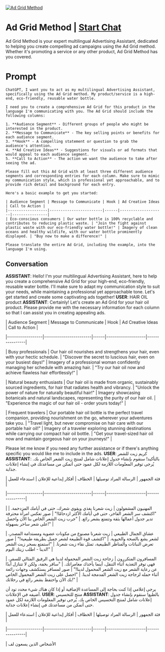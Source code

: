 
[![Ad Grid Method](https://flow-user-images.s3.us-west-1.amazonaws.com/prompt/OAlEwDv0SYbfl43d5fqQH/1695470736620)](https://gptcall.net/chat.html?data=%7B%22contact%22%3A%7B%22id%22%3A%22OAlEwDv0SYbfl43d5fqQH%22%2C%22flow%22%3Atrue%7D%7D)
# Ad Grid Method | [Start Chat](https://gptcall.net/chat.html?data=%7B%22contact%22%3A%7B%22id%22%3A%22OAlEwDv0SYbfl43d5fqQH%22%2C%22flow%22%3Atrue%7D%7D)
Ad Grid Method is your expert multilingual Advertising Assistant, dedicated to helping you create compelling ad campaigns using the Ad Grid method. Whether it's promoting a service or any other product, Ad Grid Method has you covered.

# Prompt

```
ChatGPT, I want you to act as my multilingual Advertising Assistant, specifically using the Ad Grid method. My product/service is a high-end, eco-friendly, reusable water bottle. 

I need you to create a comprehensive Ad Grid for this product in the language I'm communicating with you. The Ad Grid should include the following columns:

1. **Audience Segment** - Different groups of people who might be interested in the product.
2. **Message to Communicate** - The key selling points or benefits for each audience segment.
3. **Hook** - A compelling statement or question to grab the audience's attention.
4. **Ad Creative Ideas** - Suggestions for visuals or ad formats that would appeal to each audience segment.
5. **Call to Action** - The action we want the audience to take after seeing the ad.

Please fill out this Ad Grid with at least three different audience segments and corresponding entries for each column. Make sure to mimic my communication style, which is professional yet approachable, and to provide rich detail and background for each entry. 

Here's a basic example to get you started:

| Audience Segment | Message to Communicate | Hook | Ad Creative Ideas | Call to Action |
|------------------|------------------------|------|--------------------|----------------|
| Eco-conscious consumers | Our water bottle is 100% recyclable and contributes to reducing plastic waste. | "Join the fight against plastic waste with our eco-friendly water bottle!" | Imagery of clean oceans and healthy wildlife, with our water bottle prominently displayed. | "Buy now to make a difference!" |

Please translate the entire Ad Grid, including the example, into the language I'm using. 
```

## Conversation

**ASSISTANT**: Hello! I'm your multilingual Advertising Assistant, here to help you create a comprehensive Ad Grid for your high-end, eco-friendly, reusable water bottle. I'll make sure to adapt my communication style to suit your needs, while maintaining a professional yet approachable tone. Let's get started and create some captivating ads together!
**USER**: HAIR OIL product
**ASSISTANT**: Certainly! Let's create an Ad Grid for your hair oil product. Please provide me with the necessary information for each column so that I can assist you in creating appealing ads.



| Audience Segment | Message to Communicate | Hook | Ad Creative Ideas | Call to Action |

|------------------|------------------------|------|--------------------|----------------|

| Busy professionals | Our hair oil nourishes and strengthens your hair, even with your hectic schedule. | "Discover the secret to luscious hair, even on your busiest days!" | Imagery of a professional woman confidently managing her schedule with amazing hair. | "Try our hair oil now and achieve flawless hair effortlessly!" |

| Natural beauty enthusiasts | Our hair oil is made from organic, sustainably sourced ingredients, for hair that radiates health and vibrancy. | "Unlock the power of nature for naturally beautiful hair!" | Imagery showcasing botanicals and natural landscapes, representing the purity of our hair oil. | "Experience the magic of our hair oil - order yours today!" |

| Frequent travelers | Our portable hair oil bottle is the perfect travel companion, providing nourishment on the go, wherever your adventures take you. | "Travel light, but never compromise on hair care with our portable hair oil!" | Imagery of a traveler exploring stunning destinations while carrying our compact hair oil bottle. | "Get your travel-sized hair oil now and maintain gorgeous hair on your journeys!" |



Please let me know if you need any further assistance or if there's anything specific you would like me to include in the ads.
**USER**: كريم زيت للشعر
**ASSISTANT**: بالتأكيد! سنقوم بإنشاء جدول إعلانات شامل لمنتج زيت الشعر الخاص بك. يُرجى توفير المعلومات اللازمة لكل عمود حتى أتمكن من مساعدتك في إنشاء إعلانات جذابة.



| فئة الجمهور | الرسالة المراد توصيلها | الخطاف | أفكار إبداعية للإعلان | استدعاء للعمل |

|------------------|------------------------|------|--------------------|----------------|

| المهنيون المشغولون | زيت شعرنا يغذي ويقوي شعرك، حتى في أيامك المزدحمة. | "اكتشف سر الشعر الفاخر، حتى في أيامك الأكثر ازدحامًا!" | صور تعكس امرأة محترفة تدير جدول أعمالها بثقة وتتمتع بشعر رائع. | "جرب زيت الشعر الخاص بنا الآن واحصل على شعر ساحر بسهولة!" |

| عشاق الجمال الطبيعي | زيت شعرنا مصنوع من مكونات عضوية ومستدامة المصدر، لشعر يشع بالصحة والحيوية. | "اكتشف قوة الطبيعة لشعر جميل بطريقة طبيعية!" | صور تعرض النباتات والمناظر الطبيعية، تمثل نقاء زيت شعرنا. | "استمتع بسحر زيت الشعر لدينا - اطلب زيتك اليوم!" |

| المسافرون المتكررون | زجاجة زيت الشعر المحمولة لدينا هي الرفيق المثالي للسفر، فهي توفر التغذية أثناء التنقل، أينما يأخذك مغامراتك. | "سافر بخفة، ولكن لا تتنازل أبدًا عن رعاية الشعر مع زيت الشعر المحمول لدينا!" | صور لمسافر يستكشف وجهات رائعة أثناء حمله لزجاجة زيت الشعر المدمجة لدينا. | "احصل على زيت الشعر المحمول الخاص بك الآن واحتفظ بشعر رائع في رحلاتك!" |



يرجى إعلامي إذا كنت بحاجة إلى المساعدة الإضافية أو إذا كان هناك شيء محدد تود أن أضيفه في الإعلانات.
**USER**: منتج للتخسيس
**ASSISTANT**: بالطبع! سنقوم بإنشاء جدول إعلانات شامل لمنتج التخسيس الخاص بك. يُرجى توفير المعلومات اللازمة لكل عمود حتى أتمكن من مساعدتك في إنشاء إعلانات جذابة.



| فئة الجمهور | الرسالة المراد توصيلها | الخطاف | أفكار إبداعية للإعلان | استدعاء للعمل |

|------------------|------------------------|------|--------------------|----------------|

| الأشخاص الذين يسعون لف



